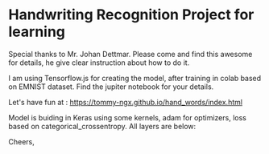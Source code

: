 # Handwriting Recognition Project for learning

Special thanks to Mr. Johan Dettmar. Please come and find this awesome for details, he give clear instruction about how to do it.

I am using Tensorflow.js for creating the model, after training in colab based on EMNIST dataset. Find the jupiter notebook for your details.

Let's have fun at : https://tommy-ngx.github.io/hand_words/index.html

Model is buiding in Keras using some kernels, adam for optimizers, loss based on categorical_crossentropy.
All layers are below:
[](https://raw.githubusercontent.com/Tommy-Ngx/hand_words/main/model/tommy-layers.png)


Cheers,
